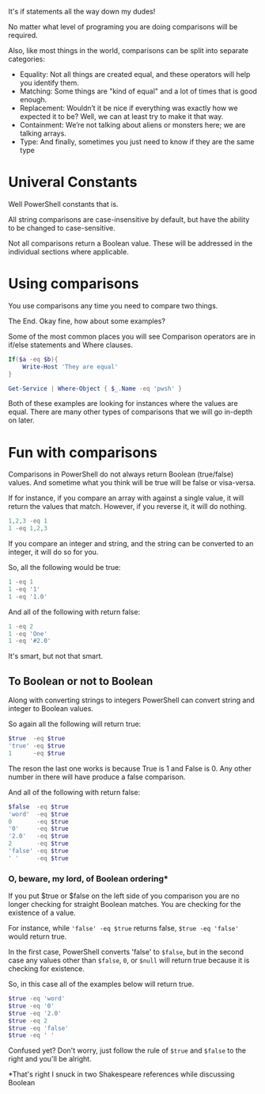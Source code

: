 It's if statements all the way down my dudes!

No matter what level of programing you are doing comparisons will be required.

Also, like most things in the world, comparisons can be split into separate categories:
- Equality: Not all things are created equal, and these operators will help you identify them.
- Matching: Some things are "kind of equal" and a lot of times that is good enough.
- Replacement: Wouldn’t it be nice if everything was exactly how we expected it to be? Well, we can at least try to make it that way.
- Containment: We’re not talking about aliens or monsters here; we are talking arrays.
- Type: And finally, sometimes you just need to know if they are the same type 

# Univeral Constants
Well PowerShell constants that is.

All string comparisons are case-insensitive by default, but have the ability to be changed to case-sensitive.

Not all comparisons return a Boolean value. These will be addressed in the individual sections where applicable.

# Using comparisons

You use comparisons any time you need to compare two things. 

The End. Okay fine, how about some examples?

Some of the most common places you will see Comparison operators are in if/else statements and Where clauses. 

~~~PowerShell
If($a -eq $b){
    Write-Host 'They are equal'
}
~~~

~~~PowerShell
Get-Service | Where-Object { $_.Name -eq 'pwsh' }
~~~

Both of these examples are looking for instances where the values are equal. There are many other types of comparisons that we will go in-depth on later.

# Fun with comparisons
Comparisons in PowerShell do not always return Boolean (true/false) values. And sometime what you think will be true will be false or visa-versa.

If for instance, if you compare an array with against a single value, it will return the values that match. However, if you reverse it, it will do nothing.

~~~PowerShell
1,2,3 -eq 1
1 -eq 1,2,3
~~~

If you compare an integer and string, and the string can be converted to an integer, it will do so for you.

So, all the following would be true:

~~~PowerShell
1 -eq 1
1 -eq '1'
1 -eq '1.0'
~~~

And all of the following with return false:

~~~PowerShell
1 -eq 2
1 -eq 'One'
1 -eq '#2.0'
~~~

It's smart, but not that smart.

## To Boolean or not to Boolean
Along with converting strings to integers PowerShell can convert string and integer to Boolean values.

So again all the following will return true:

~~~PowerShell
$true  -eq $true
'true' -eq $true
1      -eq $true
~~~

The reson the last one works is because True is 1 and False is 0. Any other number in there will have produce a false comparison.

And all of the following with return false:

~~~PowerShell
$false  -eq $true
'word'  -eq $true
0       -eq $true
'0'     -eq $true
'2.0'   -eq $true
2       -eq $true
'false' -eq $true
' '     -eq $true
~~~

### O, beware, my lord, of Boolean ordering*
If you put $true or $false on the left side of you comparison you are no longer checking for straight Boolean matches. You are checking for the existence of a value.

For instance, while `'false' -eq $true` returns false, `$true -eq 'false'` would return true.

In the first case, PowerShell converts 'false' to `$false`, but in the second case any values other than `$false`, `0`, or `$null` will return true because it is checking for existence.

So, in this case all of the examples below will return true.


~~~PowerShell
$true -eq 'word'
$true -eq '0'
$true -eq '2.0'
$true -eq 2
$true -eq 'false'
$true -eq ' '
~~~

Confused yet? Don't worry, just follow the rule of `$true` and `$false` to the right and you'll be alright.

*That's right I snuck in two Shakespeare references while discussing Boolean